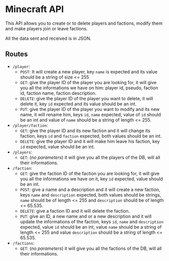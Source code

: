 # Minecraft API

This API allows you to create or to delete players and factions, modify them and make players join or leave factions.

All the data sent and received is in JSON.

## Routes

- ```/player```: 
    - ```POST```: It will create a new player, key ```name``` is expected and its value should be a string of size <= 255
    - ```GET```: give the player ID of the player you are looking for, it will give you all the informations we have on him: player id, pseudo, faction id, faction name, faction description.
    - ```DELETE```: give the player ID of the player you want to delete, it will delete it, key ```id``` expected and its value should be an int.
    - ```PUT```: give the player ID of the player you want to modify and its new name, it will rename him, keys ```id```, ```name``` expected, value of ```id``` should be an int and value of ```name``` should be a string of length <= 255.
- ```/player/faction```: 
    - ```GET```: give the player ID and its new faction and it will change its faction, keys ```id``` and ```faction``` expected, both values should be an int.
    - ```DELETE```: give the player ID and it will make him leave his faction, key ```id``` expected, value should be an int.
- ```/players```:
    - ```GET```: (_no parameters_) it will give you all the players of the DB, will all their informations.
- ```/faction```:
    - ```GET```: give the faction ID of the faction you are looking for, it will give you all the informations we have on it, key ```id``` expected, value should be an int.
    - ```POST```: give a name and a description and it will create a new faction, keys ```name``` and ```description``` expected, both values should be strings, ```name``` should be of length <= 255 and ```description``` should be of length <= 65.535.
    - ```DELETE```: give a faction ID and it will delete the faction.
    - ```PUT```: give an ID, a new name and or a new description and it will update the informations of the faction, keys ```id```, ```name``` and ```description``` expected, value ```id``` should be an int, value ```name``` should be a string of length <= 255 and value ```description``` should be a string of length <= 65.535.
- ```/factions```:
    - ```GET```: (_no parameters_) it will give you all the factions of the DB, will all their informations.